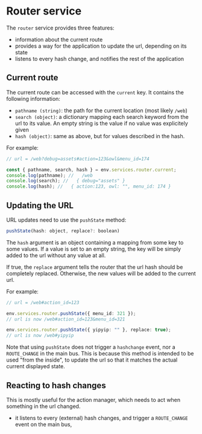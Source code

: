 # Router service

The `router` service provides three features:

- information about the current route
- provides a way for the application to update the url, depending on its state
- listens to every hash change, and notifies the rest of the application

## Current route

The current route can be accessed with the `current` key. It contains the following
information:

- `pathname (string)`: the path for the current location (most likely `/web`)
- `search (object)`: a dictionary mapping each search keyword from the url to
  its value. An empty string is the value if no value was explicitely given
- `hash (object)`: same as above, but for values described in the hash.

For example:

```js
// url = /web?debug=assets#action=123&owl&menu_id=174

const { pathname, search, hash } = env.services.router.current;
console.log(pathname); //   /web
console.log(search); //   { debug="assets" }
console.log(hash); //   { action:123, owl: "", menu_id: 174 }
```

## Updating the URL

URL updates need to use the `pushState` method:

```js
pushState(hash: object, replace?: boolean)
```

The `hash` argument is an object containing a mapping from some key to some values.
If a value is set to an empty string, the key will be simply added to the url
without any value at all.

If true, the `replace` argument tells the router that the url hash should be
completely replaced. Otherwise, the new values will be added to the current url.

For example:

```ts
// url = /web#action_id=123

env.services.router.pushState({ menu_id: 321 });
// url is now /web#action_id=123&menu_id=321

env.services.router.pushState({ yipyip: "" }, replace: true);
// url is now /web#yipyip
```

Note that using `pushState` does not trigger a `hashchange` event, nor a
`ROUTE_CHANGE` in the main bus. This is because this method is intended to be
used "from the inside", to update the url so that it matches the actual current
displayed state.

## Reacting to hash changes

This is mostly useful for the action manager, which needs to act when something
in the url changed.

- it listens to every (external) hash changes, and trigger a `ROUTE_CHANGE` event
  on the main bus,
